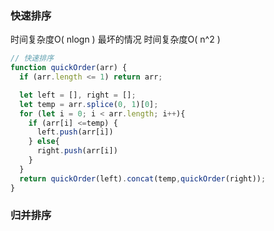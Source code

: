### 快速排序
时间复杂度O( nlogn )
最坏的情况 时间复杂度O( n^2 )
```javascript
// 快速排序
function quickOrder(arr) {
  if (arr.length <= 1) return arr;

  let left = [], right = [];
  let temp = arr.splice(0, 1)[0];
  for (let i = 0; i < arr.length; i++){
    if (arr[i] <=temp) {
      left.push(arr[i])
    } else{
      right.push(arr[i])
    }
  }
  return quickOrder(left).concat(temp,quickOrder(right));
}
```

### 归并排序